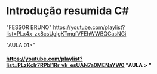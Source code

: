 # 							Introdução resumida C#

"FESSOR BRUNO" https://youtube.com/playlist?list=PLx4x_zx8csUglgKTmgfVFEhWWBQCasNGi

 "AULA  01>"

#### https://youtube.com/playlist?list=PLzKclr7RPbI1Rr_vk_esUAN7a0MENaYW0  "AULA >   "